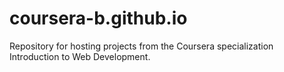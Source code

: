 # coursera-b.github.io
Repository for hosting projects from the Coursera specialization Introduction to Web Development.
